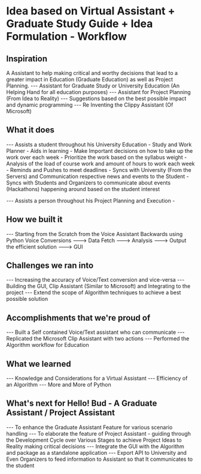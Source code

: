 # Idea based on Virtual Assistant + Graduate Study Guide + Idea Formulation - Workflow

## Inspiration

A Assistant to help making critical and worthy decisions that lead to a greater impact in Education (Graduate Education) as well as Project Planning.
--- Assistant for Graduate Study or University Education (An Helping Hand for all education purposes) 
--- Assistant for Project Planning (From Idea to Reality)
--- Suggestions based on the best possible impact and dynamic programming
--- Re Inventing the Clippy Assistant (Of Microsoft)

## What it does
--- Assists a student throughout his University Education 
     - Study and Work Planner
     - Aids in learning
     - Make Important decisions on how to take up the work over each week
     - Prioritize the work based on the syllabus weight
     - Analysis of the load of course work and amount of hours to work each week
     - Reminds and Pushes to meet deadlines
     - Syncs with University (From the Servers) and Communication respective news and events to the Student
     - Syncs with Students and Organizers to communicate about events (Hackathons) happening around based on the     student interest

--- Assists a person throughout his Project Planning and Execution
    - 


## How we built it
--- Starting from the Scratch from the Voice Assistant Backwards using Python
     Voice Conversions ---> Data Fetch ---> Analysis ---> Output the efficient solution ---> GUI

## Challenges we ran into
--- Increasing the accuracy of Voice/Text conversion and vice-versa
--- Building the GUI, Clip Assistant (Similar to Microsoft) and Integrating to the project
--- Extend the scope of Algorithm techniques to achieve a best possible solution

## Accomplishments that we're proud of
--- Built a Self contained Voice/Text assistant who can communicate
--- Replicated the Microsoft Clip Assistant with two actions
--- Performed the Algorithm workflow for Education

## What we learned
--- Knowledge and Considerations for a Virtual Assistant
--- Efficiency of an Algorithm
--- More and More of Python

## What's next for Hello! Bud - A Graduate Assistant / Project Assistant
--- To enhance the Graduate Assistant Feature for various scenario handling
--- To elaborate the feature of Project Assistant - guiding through the Development Cycle over Various Stages to achieve Project Ideas to Reality making critical decisions
--- Integrate the GUI with the Algorithm and package as a standalone application
--- Export API to University and Even Organizers to feed information to Assistant so that It communicates to the student

